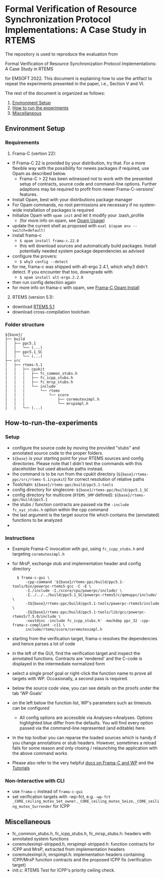 # Formal Verification of Resource Synchronization Protocol Implementations: A Case Study in RTEMS

The repository is used to reproduce the evaluation from

Formal Verification of Resource Synchronization Protocol Implementations: A Case Study in RTEMS

for EMSOFT 2022. This document is explaining how to use the artifact to repeat the experiments presented in the paper, i.e., Section V and VI.

The rest of the document is organized as follows:
1. [Environment Setup](#environment-setup)
2. [How to run the experiments](#how-to-run-the-experiments)
4. [Miscellaneous](#miscellaneous)

## Environment Setup
### Requirements

1. Frama-C (vertion 22):
- If Frama-C 22 is provided by your distribution, try that. For a more flexible way with the possibility for newes packages if required, use Opam as described below.
  - Frama-C > 22 has been witnessed not to work with the presented setup of contracts, source code and command-line options. Further adaptions may be required to profit from newer Frama-C-versions' features.
- Install Opam, best with your distributions package manager
- For Opam commands, no root permissions are necessary if no system-wide installation of packages is required
- Initialize Opam with `opam init` and let it modify your .bash_profile
  - (for more info on opam, see [Opam Usage](https://opam.ocaml.org/doc/Usage.html))
- update the current shell as proposed with `eval $(opam env --switch=default)`
- install frama-c
  - `$ opam install frama-c.22.0`
  - this will download sources and automatically build packages. Install potentially needed system package dependencies as advised
- configure the provers:
  - `$ why3 config --detect`
- for me, frama-c was shipped with alt-ergo 2.4.1, which why3 didn't detect. If you encounter that too, downgrade with
  - `$ opam install alt-ergo.2.2.0`
- then run config detection again
- for more info on frama-c with opam, see [Frama-C Opam Install](https://git.frama-c.com/pub/frama-c/blob/master/INSTALL.md)

2. RTEMS (version 5.1):
  - download [RTEMS 5.1](https://ftp.rtems.org/pub/rtems/releases/5/5.1/)
  - download cross-compilation toolchain

### Folder structure

```
${base}/
├── build
│   ├── ppc5.1
│   │   └── (...)
│   ├── ppc5.1_SC
│   │   └── (...)
├── src
|   ├── rtems-5.1
|   |   ├── cpukit
|   |   |   ├── fc_common_stubs.h
|   |   |   ├── fc_icpp_stubs.h
|   |   |   ├── fc_mrsp_stubs.h
|   |   |   └── include
|   |   |       └── rtems
|   |   |           └── score
|   |   |               ├── coremuteximpl.h
|   |   |               └── mrspimpl.h
|   |   └── (...)
```
## How-to-run-the-experiments

### Setup
- configure the source code by moving the provided "stubs" and annotated source code to the proper folders.
- `${base}` is your starting point for your RTEMS sources and config directories. Please note that I didn't test the commands with this placeholder but used absolute paths instead.
- the command is to be run from the cpukit directory (`${base}/rtems-ppc/src/rtems-5.1/cpukit`) for correct resolution of relative paths
- Toolchain: `${base}/rtems-ppc/build/ppc5.1-tools`
- config directory for singlecore: `${base}/rtems-ppc/build/ppc5.1_SC`
- config directory for multicore (`RTEMS_SMP` defined): `${base}/rtems-ppc/build/ppc5.1`
- the stubs / function contracts are passed via the `-include fc_xyz_stubs.h` option within the cpp command
- the last argument is the target source file which contains the (annotated) functions to be analyzed
- 
### Instructions

- Example Frama-C invocation with gui, using `fc_icpp_stubs.h` and targeting `coremuteximpl.h`
- for MrsP, exchange stub and implementation header and config directory

        $ frama-c-gui \
            -cpp-command '${base}/rtems-ppc/build/ppc5.1-tools/bin/powerpc-rtems5-gcc -C -E \
            -I./include -I./score/cpu/powerpc/include/ \
            -I../../../build/ppc5.1_SC/powerpc-rtems5/c/qemuppc/include/ \
            -I${base}/rtems-ppc/build/ppc5.1-tools/powerpc-rtems5/include \
            -I${base}/rtems-ppc/build/ppc5.1-tools/lib/gcc/powerpc-rtems5/7.5.0/include \
            -nostdinc -include fc_icpp_stubs.h' -machdep ppc_32 -cpp-frama-c-compliant -c11 \
            include/rtems/score/coremuteximpl.h

- starting from the verification target, frama-c resolves the dependencies and hence parses a lot of code
- in the left of the GUI, find the verification target and inspect the annotated functions. Contracts are 'rendered' and the C-code is displayed in the intermediate normalized form
- select a single proof goal or right-click the function name to prove all targets with WP. Occasionally, a second pass is required.
- below the source code view, you can see details on the proofs under the tab 'WP Goals'
- on the left below the function list, WP's parameters such as timeouts can be configured
  - All config options are accessible via Analyses->Analyses. Options highlighted blue differ from the defaults. You will find every option passed via the command-line represented (and editable) here.
- In the top toolbar you can reparse the loaded sources which is handy if you change annotations or stub headers. However, sometimes a reload fails for some reason and only closing / relaunching the application with the above command works
- Please also refer to the very helpful [docs on Frama-C and WP](https://frama-c.com/fc-versions/titanium.html) and the [Tutorials](https://frama-c.com/html/tutorials.html)

### Non-Interactive with CLI

- use `frama-c` instead of `frama-c-gui`
- set verification targets with -wp-fct, e.g. `-wp-fct _CORE_ceiling_mutex_Set_owner,_CORE_ceiling_mutex_Seize,_CORE_ceiling_mutex_Surrender` for ICPP

## Miscellaneous

- fc_common_stubs.h, fc_icpp_stubs.h, fc_mrsp_stubs.h: headers with annotated system functions
- coremuteximpl-stripped.h, mrspimpl-stripped.h: function contracts for ICPP and MrsP, extracted from implementation headers
- coremuteximpl.h, mrspimpl.h: implementation headers containing ICPP/MrsP function contracts and the proposed ICPP fix (verification target)
- init.c: RTEMS Test for ICPP's priority ceiling check.

